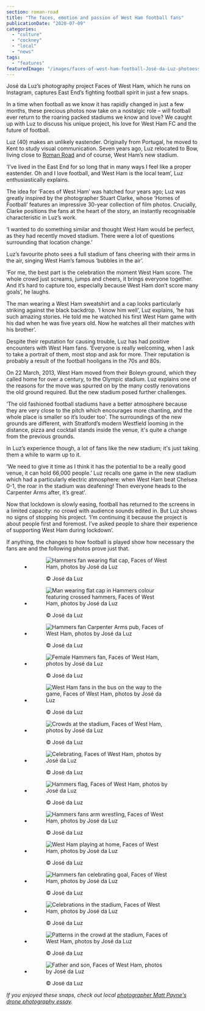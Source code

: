 ```yaml
---
section: roman-road
title: "The faces, emotion and passion of West Ham football fans"
publicationDate: "2020-07-09"
categories: 
  - "culture"
  - "cockney"
  - "local"
  - "news"
tags: 
  - "features"
featuredImage: "/images/faces-of-west-ham-football-José-da-Luz-photoessay-18.jpg"
---
```


José da Luz’s photography project Faces of West Ham, which he runs on Instagram, captures East End’s fighting football spirit in just a few snaps. 

In a time when football as we know it has rapidly changed in just a few months, these precious photos now take on a nostalgic role – will football ever return to the roaring packed stadiums we know and love? We caught up with Luz to discuss his unique project, his love for West Ham FC and the future of football. 

Luz (40) makes an unlikely eastender. Originally from Portugal, he moved to Kent to study visual communication. Seven years ago, Luz relocated to Bow, living close to [Roman Road](https://romanroadlondon.com/stephie-devred-photography-portraits-roman-road/) and of course, West Ham’s new stadium. 

‘I’ve lived in the East End for so long that in many ways I feel like a proper eastender. Oh and I love football, and West Ham is the local team’, Luz enthusiastically explains.

The idea for ‘Faces of West Ham’ was hatched four years ago; Luz was greatly inspired by the photographer Stuart Clarke, whose ‘Homes of Football’ features an impressive 30-year collection of film photos. Crucially, Clarke positions the fans at the heart of the story, an instantly recognisable characteristic in Luz’s work. 

‘I wanted to do something similar and thought West Ham would be perfect, as they had recently moved stadium. There were a lot of questions surrounding that location change.’ 

Luz’s favourite photo sees a full stadium of fans cheering with their arms in the air, singing West Ham’s famous ‘bubbles in the air’. 

‘For me, the best part is the celebration the moment West Ham score. The whole crowd just screams, jumps and cheers, it brings everyone together. And it’s hard to capture too, especially because West Ham don’t score many goals’, he laughs.

The man wearing a West Ham sweatshirt and a cap looks particularly striking against the black backdrop. ‘I know him well’, Luz explains, ‘he has such amazing stories. He told me he watched his first West Ham game with his dad when he was five years old. Now he watches all their matches with his brother’.

Despite their reputation for causing trouble, Luz has had positive encounters with West Ham fans. ‘Everyone is really welcoming, when I ask to take a portrait of them, most stop and ask for more. Their reputation is probably a result of the football hooligans in the 70s and 80s.

On 22 March, 2013, West Ham moved from their Boleyn ground, which they called home for over a century, to the Olympic stadium. Luz explains one of the reasons for the move was spurred on by the many costly renovations the old ground required. But the new stadium posed further challenges.

‘The old fashioned football stadiums have a better atmosphere because they are very close to the pitch which encourages more chanting, and the whole place is smaller so it’s louder too’. The surroundings of the new grounds are different, with Stratford’s modern Westfield looming in the distance, pizza and cocktail stands inside the venue, it's quite a change from the previous grounds. 

In Luz’s experience though, a lot of fans like the new stadium; it's just taking them a while to warm up to it. 

‘We need to give it time as I think it has the potential to be a really good venue, it can hold 66,000 people.’ Luz recalls one game in the new stadium which had a particularly electric atmosphere: when West Ham beat Chelsea 0-1, the roar in the stadium was deafening! Then everyone heads to the Carpenter Arms after, it’s great’. 

Now that lockdown is slowly easing, football has returned to the screens in a limited capacity: no crowd with audience sounds edited in. But Luz shows no signs of stopping his project. ‘I’m continuing it because the project is about people first and foremost. I’ve asked people to share their experience of supporting West Ham during lockdown’.  

If anything, the changes to how football is played show how necessary the fans are and the following photos prove just that.

<figure>

- <figure>
    
    ![Hammers fan wearing flat cap, Faces of West Ham, photos by José da Luz](/images/faces-of-west-ham-football-José-da-Luz-photoessay-24.jpg)
    
    <figcaption>
    
    © José da Luz
    
    </figcaption>
    
    </figure>
    
- <figure>
    
    ![Man wearing flat cap in Hammers colour featuring crossed hammers, Faces of West Ham, photos by José da Luz](/images/faces-of-west-ham-football-José-da-Luz-photoessay-23.jpg)
    
    <figcaption>
    
    © José da Luz
    
    </figcaption>
    
    </figure>
    
- <figure>
    
    ![Hammers fan Carpenter Arms pub, Faces of West Ham, photos by José da Luz](/images/faces-of-west-ham-football-José-da-Luz-photoessay-22.jpg)
    
    <figcaption>
    
    © José da Luz
    
    </figcaption>
    
    </figure>
    
- <figure>
    
    ![Female Hammers fan, Faces of West Ham, photos by José da Luz](/images/faces-of-west-ham-football-José-da-Luz-photoessay-21-1024x683.jpg)
    
    <figcaption>
    
    © José da Luz
    
    </figcaption>
    
    </figure>
    
- <figure>
    
    ![West Ham fans in the bus on the way to the game, Faces of West Ham, photos by José da Luz](/images/faces-of-west-ham-football-José-da-Luz-photoessay-17-1024x683.jpg)
    
    <figcaption>
    
    © José da Luz
    
    </figcaption>
    
    </figure>
    
- <figure>
    
    ![Crowds at the stadium, Faces of West Ham, photos by José da Luz](/images/faces-of-west-ham-football-José-da-Luz-photoessay-18-1024x683.jpg)
    
    <figcaption>
    
    © José da Luz
    
    </figcaption>
    
    </figure>
    
- <figure>
    
    ![Celebrating, Faces of West Ham, photos by José da Luz](/images/faces-of-west-ham-football-José-da-Luz-photoessay-19-1024x683.jpg)
    
    <figcaption>
    
    © José da Luz
    
    </figcaption>
    
    </figure>
    
- <figure>
    
    ![Hammers flag, Faces of West Ham, photos by José da Luz](/images/faces-of-west-ham-football-José-da-Luz-photoessay-20-1024x683.jpg)
    
    <figcaption>
    
    © José da Luz
    
    </figcaption>
    
    </figure>
    
- <figure>
    
    ![Hammers fans arm wrestling, Faces of West Ham, photos by José da Luz](/images/faces-of-west-ham-football-José-da-Luz-photoessay-16-1024x683.jpg)
    
    <figcaption>
    
    © José da Luz
    
    </figcaption>
    
    </figure>
    
- <figure>
    
    ![West Ham playing at home, Faces of West Ham, photos by José da Luz](/images/faces-of-west-ham-football-José-da-Luz-photoessay-15-1024x683.jpg)
    
    <figcaption>
    
    © José da Luz
    
    </figcaption>
    
    </figure>
    
- <figure>
    
    ![Hammers fan celebrating goal, Faces of West Ham, photos by José da Luz](/images/faces-of-west-ham-football-José-da-Luz-photoessay-14-1024x683.jpg)
    
    <figcaption>
    
    © José da Luz
    
    </figcaption>
    
    </figure>
    
- <figure>
    
    ![Celebrations in the stadium, Faces of West Ham, photos by José da Luz](/images/faces-of-west-ham-football-José-da-Luz-photoessay-13-1024x683.jpg)
    
    <figcaption>
    
    © José da Luz
    
    </figcaption>
    
    </figure>
    
- <figure>
    
    ![Patterns in the crowd at the stadium, Faces of West Ham, photos by José da Luz](/images/faces-of-west-ham-football-José-da-Luz-photoessay-12-1024x683.jpg)
    
    <figcaption>
    
    © José da Luz
    
    </figcaption>
    
    </figure>
    
- <figure>
    
    ![Father and son, Faces of West Ham, photos by José da Luz](/images/faces-of-west-ham-football-José-da-Luz-photoessay-11.jpg)
    
    <figcaption>
    
    © José da Luz
    
    </figcaption>
    
    </figure>
    



</figure>

_If you enjoyed these snaps, check out local [photographer Matt Payne's drone photography essay](https://romanroadlondon.com/aerial-photography-victoria-park-matt-payne/)._
